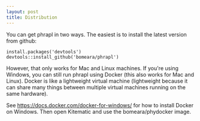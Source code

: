 ```yaml
---
layout: post
title: Distribution
---
```


You can get phrapl in two ways. The easiest is to install the latest version from github:

```
install.packages('devtools')
devtools::install_github('bomeara/phrapl')
```

However, that only works for Mac and Linux machines. If you're using Windows, you can still run phrapl using Docker (this also works for Mac and Linux). Docker is like a lightweight virtual machine (lightweight because it can share many things between multiple virtual machines running on the same hardware).

See https://docs.docker.com/docker-for-windows/ for how to install Docker on Windows. Then open Kitematic and use the bomeara/phydocker image.
